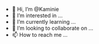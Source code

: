 - 👋 Hi, I’m @Kaminie
- 👀 I’m interested in ...
- 🌱 I’m currently learning ...
- 💞️ I’m looking to collaborate on ...
- 📫 How to reach me ...

<!---
Kaminie/Kaminie is a ✨ special ✨ repository because its `README.md` (this file) appears on your GitHub profile.
You can click the Preview link to take a look at your changes.
--->
